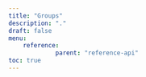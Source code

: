 ```yaml
---
title: "Groups"
description: "."
draft: false
menu:
    reference:
             parent: "reference-api"
toc: true
---
```



